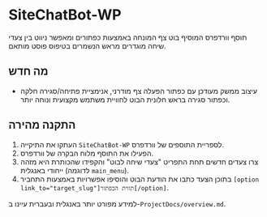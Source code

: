 # SiteChatBot-WP

תוסף וורדפרס המוסיף בוט צף המונחה באמצעות כפתורים ומאפשר ניווט בין צעדי שיחה מוגדרים מראש הנשמרים בטיפוס פוסט מותאם.

## מה חדש
- עיצוב ממשק מעודכן עם כפתור הפעלה צף מודרני, אנימציית פתיחה/סגירה חלקה וכפתור סגירה בראש חלונית הבוט לחוויית משתמש מקצועית ונוחה יותר.

## התקנה מהירה
1. העתקו את התיקייה `SiteChatBot-WP` לספריית התוספים של וורדפרס.
2. הפעילו את התוסף מלוח הבקרה של וורדפרס.
3. צרו צעדים חדשים תחת התפריט "צעדי שיחה לבוט" והקפידו שהכותרת היא מזהה ייחודי באנגלית (לדוגמה `main_menu`).
4. בתוכן הצעד כתבו את הודעת הבוט והוסיפו אפשרויות באמצעות התחביר `[option link_to="target_slug"]תווית הכפתור[/option]`.

למידע מפורט יותר באנגלית ובעברית עיינו ב-`ProjectDocs/overview.md`.
